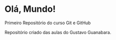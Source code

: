 # Olá, Mundo!
 Primeiro Repositório do curso Git e GitHub

Repositório criado das aulas do Gustavo Guanabara.